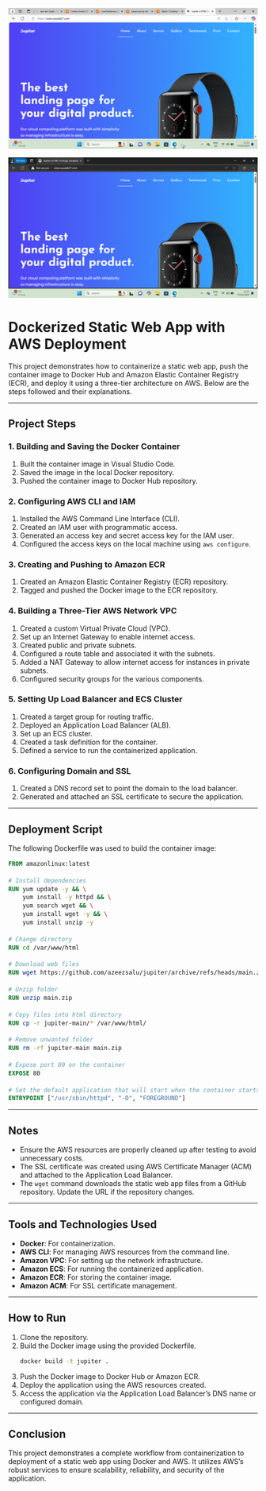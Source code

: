 ![Alt text](/jupiter-ref-arc.png)

![Alt text](/jupiter-ref-ach.png)


# Dockerized Static Web App with AWS Deployment

This project demonstrates how to containerize a static web app, push the container image to Docker Hub and Amazon Elastic Container Registry (ECR), and deploy it using a three-tier architecture on AWS. Below are the steps followed and their explanations.

---

## Project Steps

### **1. Building and Saving the Docker Container**
1. Built the container image in Visual Studio Code.
2. Saved the image in the local Docker repository.
3. Pushed the container image to Docker Hub repository.

### **2. Configuring AWS CLI and IAM**
1. Installed the AWS Command Line Interface (CLI).
2. Created an IAM user with programmatic access.
3. Generated an access key and secret access key for the IAM user.
4. Configured the access keys on the local machine using `aws configure`.

### **3. Creating and Pushing to Amazon ECR**
1. Created an Amazon Elastic Container Registry (ECR) repository.
2. Tagged and pushed the Docker image to the ECR repository.

### **4. Building a Three-Tier AWS Network VPC**
1. Created a custom Virtual Private Cloud (VPC).
2. Set up an Internet Gateway to enable internet access.
3. Created public and private subnets.
4. Configured a route table and associated it with the subnets.
5. Added a NAT Gateway to allow internet access for instances in private subnets.
6. Configured security groups for the various components.

### **5. Setting Up Load Balancer and ECS Cluster**
1. Created a target group for routing traffic.
2. Deployed an Application Load Balancer (ALB).
3. Set up an ECS cluster.
4. Created a task definition for the container.
5. Defined a service to run the containerized application.

### **6. Configuring Domain and SSL**
1. Created a DNS record set to point the domain to the load balancer.
2. Generated and attached an SSL certificate to secure the application.

---

## Deployment Script

The following Dockerfile was used to build the container image:

```dockerfile
FROM amazonlinux:latest

# Install dependencies
RUN yum update -y && \
    yum install -y httpd && \
    yum search wget && \
    yum install wget -y && \
    yum install unzip -y

# Change directory
RUN cd /var/www/html

# Download web files
RUN wget https://github.com/azeezsalu/jupiter/archive/refs/heads/main.zip

# Unzip folder
RUN unzip main.zip

# Copy files into html directory
RUN cp -r jupiter-main/* /var/www/html/

# Remove unwanted folder
RUN rm -rf jupiter-main main.zip

# Expose port 80 on the container
EXPOSE 80

# Set the default application that will start when the container starts
ENTRYPOINT ["/usr/sbin/httpd", "-D", "FOREGROUND"]
```

---

## Notes
- Ensure the AWS resources are properly cleaned up after testing to avoid unnecessary costs.
- The SSL certificate was created using AWS Certificate Manager (ACM) and attached to the Application Load Balancer.
- The `wget` command downloads the static web app files from a GitHub repository. Update the URL if the repository changes.

---

## Tools and Technologies Used
- **Docker**: For containerization.
- **AWS CLI**: For managing AWS resources from the command line.
- **Amazon VPC**: For setting up the network infrastructure.
- **Amazon ECS**: For running the containerized application.
- **Amazon ECR**: For storing the container image.
- **Amazon ACM**: For SSL certificate management.

---

## How to Run
1. Clone the repository.
2. Build the Docker image using the provided Dockerfile.
   ```bash
   docker build -t jupiter .
   ```
3. Push the Docker image to Docker Hub or Amazon ECR.
4. Deploy the application using the AWS resources created.
5. Access the application via the Application Load Balancer’s DNS name or configured domain.

---

## Conclusion
This project demonstrates a complete workflow from containerization to deployment of a static web app using Docker and AWS. It utilizes AWS’s robust services to ensure scalability, reliability, and security of the application.


